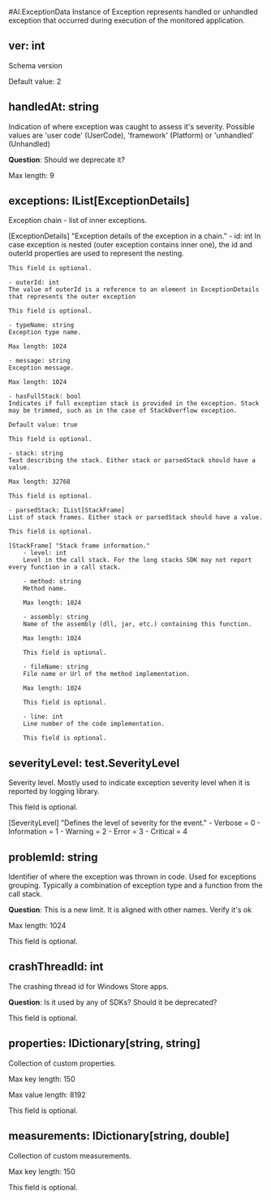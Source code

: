 
#AI.ExceptionData
Instance of Exception represents handled or unhandled exception that occurred during execution of the monitored application.
## ver: int
Schema version

Default value: 2

## handledAt: string
Indication of where exception was caught to assess it's severity. Possible values are 'user code' (UserCode), 'framework' (Platform) or 'unhandled' (Unhandled)

**Question**: Should we deprecate it?

Max length: 9

## exceptions: IList[ExceptionDetails]
Exception chain - list of inner exceptions.

[ExceptionDetails] "Exception details of the exception in a chain."
    - id: int
    In case exception is nested (outer exception contains inner one), the id and outerId properties are used to represent the nesting.
    
    This field is optional.
    
    - outerId: int
    The value of outerId is a reference to an element in ExceptionDetails that represents the outer exception
    
    This field is optional.
    
    - typeName: string
    Exception type name.
    
    Max length: 1024
    
    - message: string
    Exception message.
    
    Max length: 1024
    
    - hasFullStack: bool
    Indicates if full exception stack is provided in the exception. Stack may be trimmed, such as in the case of StackOverflow exception.
    
    Default value: true
    
    This field is optional.
    
    - stack: string
    Text describing the stack. Either stack or parsedStack should have a value.
    
    Max length: 32768
    
    This field is optional.
    
    - parsedStack: IList[StackFrame]
    List of stack frames. Either stack or parsedStack should have a value.
    
    This field is optional.
    
    [StackFrame] "Stack frame information."
        - level: int
        Level in the call stack. For the long stacks SDK may not report every function in a call stack.
        
        - method: string
        Method name.
        
        Max length: 1024
        
        - assembly: string
        Name of the assembly (dll, jar, etc.) containing this function.
        
        Max length: 1024
        
        This field is optional.
        
        - fileName: string
        File name or Url of the method implementation.
        
        Max length: 1024
        
        This field is optional.
        
        - line: int
        Line number of the code implementation.
        
        This field is optional.
        
        
    
## severityLevel: test.SeverityLevel
Severity level. Mostly used to indicate exception severity level when it is reported by logging library.

This field is optional.

[SeverityLevel] "Defines the level of severity for the event."
    - Verbose = 0
    - Information = 1
    - Warning = 2
    - Error = 3
    - Critical = 4
    
## problemId: string
Identifier of where the exception was thrown in code. Used for exceptions grouping. Typically a combination of exception type and a function from the call stack.

**Question**: This is a new limit. It is aligned with other names. Verify it's ok

Max length: 1024

This field is optional.

## crashThreadId: int
The crashing thread id for Windows Store apps.

**Question**: Is it used by any of SDKs? Should it be deprecated?

This field is optional.

## properties: IDictionary[string, string]
Collection of custom properties.

Max key length: 150

Max value length: 8192

This field is optional.

## measurements: IDictionary[string, double]
Collection of custom measurements.

Max key length: 150

This field is optional.

